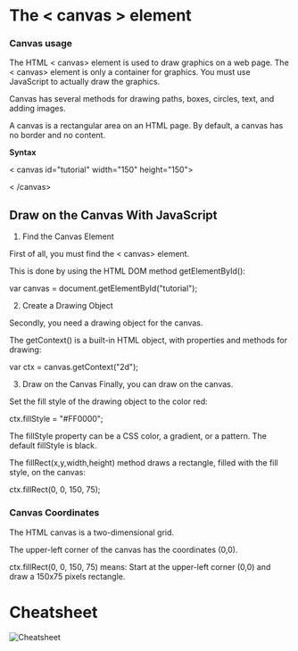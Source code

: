 # The < canvas > element

### Canvas usage
The HTML < canvas> element is used to draw graphics on a web page.
The < canvas> element is only a container for graphics. You must use JavaScript to actually draw the graphics.

Canvas has several methods for drawing paths, boxes, circles, text, and adding images.

A canvas is a rectangular area on an HTML page. By default, a canvas has no border and no content.

**Syntax**

< canvas id="tutorial" width="150" height="150">

< /canvas>

## Draw on the Canvas With JavaScript

1. Find the Canvas Element

First of all, you must find the < canvas> element.

This is done by using the HTML DOM method getElementById():

var canvas = document.getElementById("tutorial");

2. Create a Drawing Object

Secondly, you need a drawing object for the canvas.

The getContext() is a built-in HTML object, with properties and methods for drawing:

var ctx = canvas.getContext("2d");

3. Draw on the Canvas
Finally, you can draw on the canvas.

Set the fill style of the drawing object to the color red:

ctx.fillStyle = "#FF0000";

The fillStyle property can be a CSS color, a gradient, or a pattern. The default fillStyle is black.

The fillRect(x,y,width,height) method draws a rectangle, filled with the fill style, on the canvas:

ctx.fillRect(0, 0, 150, 75);

### Canvas Coordinates
The HTML canvas is a two-dimensional grid.

The upper-left corner of the canvas has the coordinates (0,0).

ctx.fillRect(0, 0, 150, 75) means: Start at the upper-left corner (0,0) and draw a 150x75 pixels rectangle.

# Cheatsheet

![Cheatsheet](https://mk0wittysparksm75pi6.kinstacdn.com/wp-content/uploads/2017/07/HTML-Canvas-Cheatsheet.png.webp)